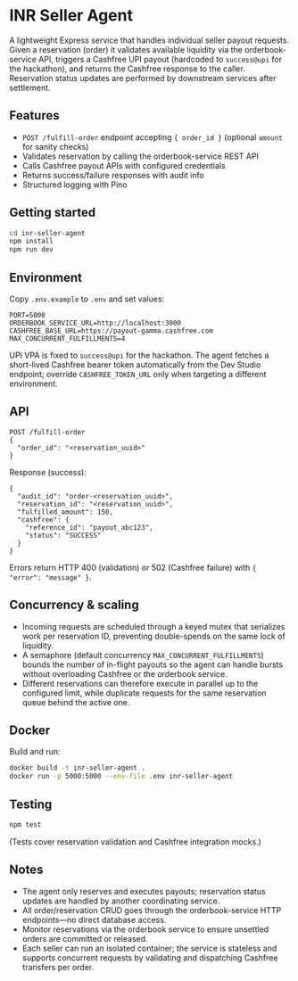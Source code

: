 # INR Seller Agent

A lightweight Express service that handles individual seller payout requests. Given a reservation (order) it validates available liquidity via the orderbook-service API, triggers a Cashfree UPI payout (hardcoded to `success@upi` for the hackathon), and returns the Cashfree response to the caller. Reservation status updates are performed by downstream services after settlement.

## Features
- `POST /fulfill-order` endpoint accepting `{ order_id }` (optional `amount` for sanity checks)
- Validates reservation by calling the orderbook-service REST API
- Calls Cashfree payout APIs with configured credentials
- Returns success/failure responses with audit info
- Structured logging with Pino

## Getting started
```bash
cd inr-seller-agent
npm install
npm run dev
```

## Environment
Copy `.env.example` to `.env` and set values:
```
PORT=5000
ORDERBOOK_SERVICE_URL=http://localhost:3000
CASHFREE_BASE_URL=https://payout-gamma.cashfree.com
MAX_CONCURRENT_FULFILLMENTS=4
```
UPI VPA is fixed to `success@upi` for the hackathon. The agent fetches a short-lived Cashfree bearer token automatically from the Dev Studio endpoint; override `CASHFREE_TOKEN_URL` only when targeting a different environment.

## API
```
POST /fulfill-order
{
  "order_id": "<reservation_uuid>"
}
```

Response (success):
```
{
  "audit_id": "order-<reservation_uuid>",
  "reservation_id": "<reservation_uuid>",
  "fulfilled_amount": 150,
  "cashfree": {
    "reference_id": "payout_abc123",
    "status": "SUCCESS"
  }
}
```

Errors return HTTP 400 (validation) or 502 (Cashfree failure) with `{ "error": "message" }`.

## Concurrency & scaling
- Incoming requests are scheduled through a keyed mutex that serializes work per reservation ID, preventing double-spends on the same lock of liquidity.
- A semaphore (default concurrency `MAX_CONCURRENT_FULFILLMENTS`) bounds the number of in-flight payouts so the agent can handle bursts without overloading Cashfree or the orderbook service.
- Different reservations can therefore execute in parallel up to the configured limit, while duplicate requests for the same reservation queue behind the active one.

## Docker
Build and run:
```bash
docker build -t inr-seller-agent .
docker run -p 5000:5000 --env-file .env inr-seller-agent
```

## Testing
```bash
npm test
```
(Tests cover reservation validation and Cashfree integration mocks.)

## Notes
- The agent only reserves and executes payouts; reservation status updates are handled by another coordinating service.
- All order/reservation CRUD goes through the orderbook-service HTTP endpoints—no direct database access.
- Monitor reservations via the orderbook service to ensure unsettled orders are committed or released.
- Each seller can run an isolated container; the service is stateless and supports concurrent requests by validating and dispatching Cashfree transfers per order.
